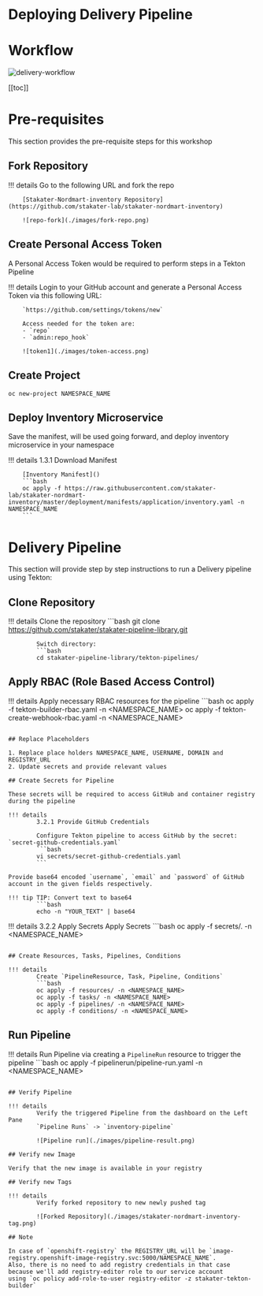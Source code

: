 # Deploying Delivery Pipeline

# Workflow

![delivery-workflow](./images/delivery-workflow.jpg)

[[toc]]

# Pre-requisites

This section provides the pre-requisite steps for this workshop

## Fork Repository

!!! details
        Go to the following URL and fork the repo

        [Stakater-Nordmart-inventory Repository](https://github.com/stakater-lab/stakater-nordmart-inventory) 

        ![repo-fork](./images/fork-repo.png)

## Create Personal Access Token

A Personal Access Token would be required to perform steps in a Tekton Pipeline

!!! details
        Login to your GitHub account and generate a Personal Access Token via this following URL:

        `https://github.com/settings/tokens/new`

        Access needed for the token are:
        - `repo`
        - `admin:repo_hook`

        ![token1](./images/token-access.png)

## Create Project

`oc new-project NAMESPACE_NAME`

## Deploy Inventory Microservice

Save the manifest, will be used going forward, and deploy inventory microservice in your namespace

!!! details
        1.3.1 Download Manifest

        [Inventory Manifest]()
        ```bash
        oc apply -f https://raw.githubusercontent.com/stakater-lab/stakater-nordmart-inventory/master/deployment/manifests/application/inventory.yaml -n NAMESPACE_NAME
        ```

# Delivery Pipeline

This section will provide step by step instructions to run a Delivery pipeline using Tekton:

## Clone Repository

!!! details
        Clone the repository
        ```bash
        git clone https://github.com/stakater/stakater-pipeline-library.git
```
        Switch directory:
        ```bash
        cd stakater-pipeline-library/tekton-pipelines/
```

## Apply RBAC (Role Based Access Control)

!!! details
        Apply necessary RBAC resources for the pipeline
        ```bash
        oc apply -f tekton-builder-rbac.yaml -n <NAMESPACE_NAME>
        oc apply -f tekton-create-webhook-rbac.yaml -n <NAMESPACE_NAME>
```

## Replace Placeholders

1. Replace place holders NAMESPACE_NAME, USERNAME, DOMAIN and REGISTRY_URL
2. Update secrets and provide relevant values

## Create Secrets for Pipeline

These secrets will be required to access GitHub and container registry during the pipeline

!!! details
        3.2.1 Provide GitHub Credentials

        Configure Tekton pipeline to access GitHub by the secret: `secret-github-credentials.yaml`
        ```bash
        vi secrets/secret-github-credentials.yaml
        ```

Provide base64 encoded `username`, `email` and `password` of GitHub account in the given fields respectively.

!!! tip TIP: Convert text to base64
        ```bash
        echo -n "YOUR_TEXT" | base64
```

!!! details
        3.2.2 Apply Secrets
        Apply Secrets
        ```bash
        oc apply -f secrets/. -n <NAMESPACE_NAME>
```

## Create Resources, Tasks, Pipelines, Conditions

!!! details
        Create `PipelineResource, Task, Pipeline, Conditions`
        ```bash
        oc apply -f resources/ -n <NAMESPACE_NAME>
        oc apply -f tasks/ -n <NAMESPACE_NAME>
        oc apply -f pipelines/ -n <NAMESPACE_NAME>
        oc apply -f conditions/ -n <NAMESPACE_NAME>
```

## Run Pipeline

!!! details
        Run Pipeline via creating a `PipelineRun` resource to trigger the pipeline
        ```bash
        oc apply -f pipelinerun/pipeline-run.yaml -n <NAMESPACE_NAME>
```

## Verify Pipeline

!!! details
        Verify the triggered Pipeline from the dashboard on the Left Pane
        `Pipeline Runs` -> `inventory-pipeline`

        ![Pipeline run](./images/pipeline-result.png)

## Verify new Image

Verify that the new image is available in your registry

## Verify new Tags

!!! details
        Verify forked repository to new newly pushed tag

        ![Forked Repository](./images/stakater-nordmart-inventory-tag.png)

## Note

In case of `openshift-registry` the REGISTRY_URL will be `image-registry.openshift-image-registry.svc:5000/NAMESPACE_NAME`.
Also, there is no need to add registry credentials in that case because we'll add registry-editor role to our service account
using `oc policy add-role-to-user registry-editor -z stakater-tekton-builder`
